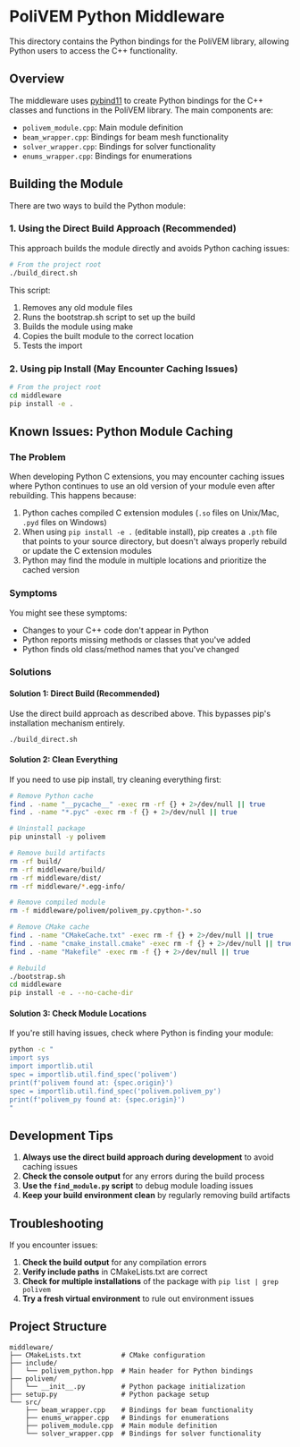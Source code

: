 # PoliVEM Python Middleware

This directory contains the Python bindings for the PoliVEM library, allowing Python users to access the C++ functionality.

## Overview

The middleware uses [pybind11](https://github.com/pybind/pybind11) to create Python bindings for the C++ classes and functions in the PoliVEM library. The main components are:

- `polivem_module.cpp`: Main module definition
- `beam_wrapper.cpp`: Bindings for beam mesh functionality
- `solver_wrapper.cpp`: Bindings for solver functionality
- `enums_wrapper.cpp`: Bindings for enumerations

## Building the Module

There are two ways to build the Python module:

### 1. Using the Direct Build Approach (Recommended)

This approach builds the module directly and avoids Python caching issues:

```bash
# From the project root
./build_direct.sh
```

This script:

1. Removes any old module files
2. Runs the bootstrap.sh script to set up the build
3. Builds the module using make
4. Copies the built module to the correct location
5. Tests the import

### 2. Using pip Install (May Encounter Caching Issues)

```bash
# From the project root
cd middleware
pip install -e .
```

## Known Issues: Python Module Caching

### The Problem

When developing Python C extensions, you may encounter caching issues where Python continues to use an old version of your module even after rebuilding. This happens because:

1. Python caches compiled C extension modules (`.so` files on Unix/Mac, `.pyd` files on Windows)
2. When using `pip install -e .` (editable install), pip creates a `.pth` file that points to your source directory, but doesn't always properly rebuild or update the C extension modules
3. Python may find the module in multiple locations and prioritize the cached version

### Symptoms

You might see these symptoms:

- Changes to your C++ code don't appear in Python
- Python reports missing methods or classes that you've added
- Python finds old class/method names that you've changed

### Solutions

#### Solution 1: Direct Build (Recommended)

Use the direct build approach as described above. This bypasses pip's installation mechanism entirely.

```bash
./build_direct.sh
```

#### Solution 2: Clean Everything

If you need to use pip install, try cleaning everything first:

```bash
# Remove Python cache
find . -name "__pycache__" -exec rm -rf {} + 2>/dev/null || true
find . -name "*.pyc" -exec rm -f {} + 2>/dev/null || true

# Uninstall package
pip uninstall -y polivem

# Remove build artifacts
rm -rf build/
rm -rf middleware/build/
rm -rf middleware/dist/
rm -rf middleware/*.egg-info/

# Remove compiled module
rm -f middleware/polivem/polivem_py.cpython-*.so

# Remove CMake cache
find . -name "CMakeCache.txt" -exec rm -f {} + 2>/dev/null || true
find . -name "cmake_install.cmake" -exec rm -f {} + 2>/dev/null || true
find . -name "Makefile" -exec rm -f {} + 2>/dev/null || true

# Rebuild
./bootstrap.sh
cd middleware
pip install -e . --no-cache-dir
```

#### Solution 3: Check Module Locations

If you're still having issues, check where Python is finding your module:

```bash
python -c "
import sys
import importlib.util
spec = importlib.util.find_spec('polivem')
print(f'polivem found at: {spec.origin}')
spec = importlib.util.find_spec('polivem.polivem_py')
print(f'polivem_py found at: {spec.origin}')
"
```

## Development Tips

1. **Always use the direct build approach during development** to avoid caching issues
2. **Check the console output** for any errors during the build process
3. **Use the `find_module.py` script** to debug module loading issues
4. **Keep your build environment clean** by regularly removing build artifacts

## Troubleshooting

If you encounter issues:

1. **Check the build output** for any compilation errors
2. **Verify include paths** in CMakeLists.txt are correct
3. **Check for multiple installations** of the package with `pip list | grep polivem`
4. **Try a fresh virtual environment** to rule out environment issues

## Project Structure

```
middleware/
├── CMakeLists.txt          # CMake configuration
├── include/
│   └── polivem_python.hpp  # Main header for Python bindings
├── polivem/
│   └── __init__.py         # Python package initialization
├── setup.py                # Python package setup
└── src/
    ├── beam_wrapper.cpp    # Bindings for beam functionality
    ├── enums_wrapper.cpp   # Bindings for enumerations
    ├── polivem_module.cpp  # Main module definition
    └── solver_wrapper.cpp  # Bindings for solver functionality
```
